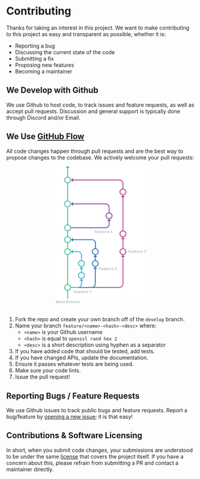 # Contributing

Thanks for taking an interest in this project. We want to make contributing to this project as easy and transparent as possible, whether it is:

* Reporting a bug
* Discussing the current state of the code
* Submitting a fix
* Proposing new features
* Becoming a maintainer

## We Develop with Github

We use Github to host code, to track issues and feature requests, as well as accept pull requests. Discussion and general support is typically done through Discord and/or Email.

## We Use [GitHub Flow](https://docs.github.com/en/get-started/quickstart/github-flow)

All code changes happen through pull requests and are the best way to propose changes to the codebase. We actively welcome your pull requests:

<div align="center"><img src=".github/media/git-flow.svg" width="240" height="365" style="margin-bottom:2ch" /></div>

1. Fork the repo and create your own branch off of the `develop` branch.
2. Name your branch `feature/<name>-<hash>-<desc>` where:
   * `<name>` is your Github username
   * `<hash>` is equal to `openssl rand hex 2`
   * `<desc>` is a short description using hyphen as a separator
3. If you have added code that should be tested, add tests.
4. If you have changed APIs, update the documentation.
5. Ensure it passes whatever tests are being used.
6. Make sure your code lints.
7. Issue the pull request!


## Reporting Bugs / Feature Requests

We use Github issues to track public bugs and feature requests. Report a bug/feature by [opening a new issue](/../../issues); it is that easy!

## Contributions & Software Licensing

In short, when you submit code changes, your submissions are understood to be under the same [license](LICENSE) that covers the project itself. If you have a concern about this, please refrain from submitting a PR and contact a maintainer directly.
